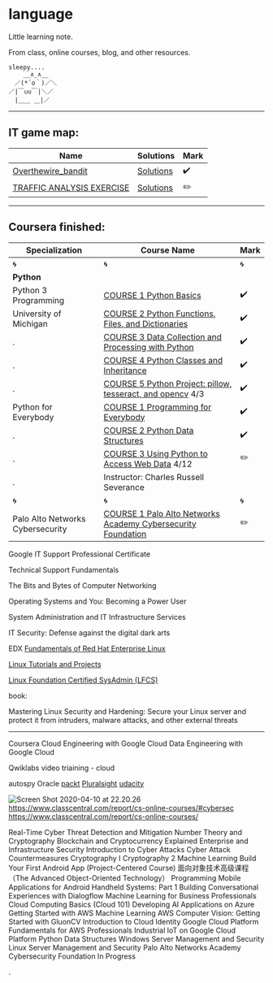 # language

Little learning note.

From class, online courses, blog, and other resources.


```
sleepy....
    __∧_∧__
　／(*´o｀)／＼
／|￣∪∪￣|＼／
　|＿＿ ＿|／
```

---

## IT game map:
Name | Solutions | Mark |
---|---|---
[Overthewire_bandit](https://overthewire.org/wargames/bandit/) | [Solutions](https://github.com/ocholuo/language/blob/master/codegame/Overthewire_bandit(Fin).md) | :heavy_check_mark:
[TRAFFIC ANALYSIS EXERCISE](http://malware-traffic-analysis.net/training-exercises.html) | [Solutions](https://github.com/ocholuo/language/blob/master/codegame/TrafficAnalysisExe.md) | :pencil2:


---

## Coursera finished:

Specialization | Course Name |  Mark |
---|---|---
:cyclone: | :cyclone: | :cyclone:
**Python** | |
Python 3 Programming | [COURSE 1 Python Basics](https://www.coursera.org/learn/python-basics?specialization=python-3-programming) | :heavy_check_mark:
University of Michigan | [COURSE 2 Python Functions, Files, and Dictionaries](https://www.coursera.org/learn/python-functions-files-dictionaries?specialization=python-3-programming) | :heavy_check_mark:
 . | [COURSE 3 Data Collection and Processing with Python](https://www.coursera.org/learn/data-collection-processing-python?specialization=python-3-programming) | :heavy_check_mark:
 . | [COURSE 4 Python Classes and Inheritance](https://www.coursera.org/learn/python-classes-inheritance?specialization=python-3-programming) | :heavy_check_mark:
 . | [COURSE 5 Python Project: pillow, tesseract, and opencv](https://www.coursera.org/learn/python-project) 4/3 | :heavy_check_mark:
Python for Everybody | [COURSE 1 Programming for Everybody](https://www.coursera.org/learn/python?specialization=python) | :heavy_check_mark:
 . | [COURSE 2 Python Data Structures](https://www.coursera.org/learn/python-data?courseSlug=python-data&showOnboardingModal=checkAndRedirect&specialization=python) | :heavy_check_mark:
 . | [COURSE 3 Using Python to Access Web Data](https://www.coursera.org/learn/python-network-data?courseSlug=python-network-data&showOnboardingModal=checkAndRedirect&specialization=python) 4/12| :pencil2:
 . | Instructor: Charles Russell Severance
:cyclone: | :cyclone: | :cyclone:
Palo Alto Networks Cybersecurity | [COURSE 1 Palo Alto Networks Academy Cybersecurity Foundation](https://www.coursera.org/learn/cybersecurity-foundation?specialization=palo-alto-networks-cybersecurity) | :pencil2:




Google IT Support Professional Certificate



Technical Support Fundamentals

The Bits and Bytes of Computer Networking

Operating Systems and You: Becoming a Power User

System Administration and IT Infrastructure Services

IT Security: Defense against the digital dark arts


EDX
[Fundamentals of Red Hat Enterprise Linux](https://www.edx.org/course/fundamentals-of-red-hat-enterprise-linux?source=aw&awc=6798_1586549110_7f9f3833ce868c1ee5d3f8fa16b11929&utm_source=aw&utm_medium=affiliate_partner&utm_content=text-link&utm_term=673201_Geekflare+LTD)


[Linux Tutorials and Projects](https://www.udemy.com/course/linux-tutorials/?ranMID=39197&ranEAID=jf7w44yEft4&ranSiteID=jf7w44yEft4-DILLs8xLspMoGCuVjAmPsw&LSNPUBID=jf7w44yEft4)

[Linux Foundation Certified SysAdmin (LFCS)](https://linuxacademy.com/course/linux-foundation-certified-system-administrator-v3-18/)


book:

Mastering Linux Security and Hardening: Secure your Linux server and protect it from intruders, malware attacks, and other external threats

---

Coursera
Cloud Engineering with Google Cloud
Data Engineering with Google Cloud

Qwiklabs
video triaining - cloud


autospy
Oracle
[packt](https://courses.packtpub.com/pages/redeem)
[Pluralsight](https://app.pluralsight.com/library/)
[udacity]()

![Screen Shot 2020-04-10 at 22.20.26](https://i.imgur.com/4iYzRGJ.png)
https://www.classcentral.com/report/cs-online-courses/#cybersec
https://www.classcentral.com/report/cs-online-courses/




Real-Time Cyber Threat Detection and Mitigation
Number Theory and Cryptography
Blockchain and Cryptocurrency Explained
Enterprise and Infrastructure Security
Introduction to Cyber Attacks
Cyber Attack Countermeasures
Cryptography I
Cryptography 2
Machine Learning
Build Your First Android App (Project-Centered Course)
面向对象技术高级课程（The Advanced Object-Oriented Technology）
Programming Mobile Applications for Android Handheld Systems: Part 1
Building Conversational Experiences with Dialogflow
Machine Learning for Business Professionals
Cloud Computing Basics (Cloud 101)
Developing AI Applications on Azure
Getting Started with AWS Machine Learning
AWS Computer Vision: Getting Started with GluonCV
Introduction to Cloud Identity
Google Cloud Platform Fundamentals for AWS Professionals
Industrial IoT on Google Cloud Platform
Python Data Structures
Windows Server Management and Security
Linux Server Management and Security
Palo Alto Networks Academy Cybersecurity Foundation
In Progress




















.
